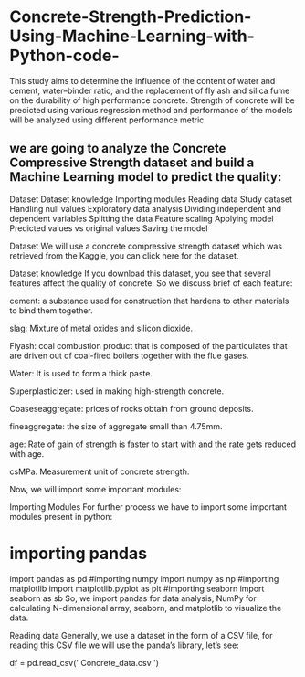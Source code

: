 # Concrete-Strength-Prediction-Using-Machine-Learning-with-Python-code-
This study aims to determine the influence of the content of water and cement, water–binder ratio, and the replacement of fly ash and silica fume on the durability of high performance concrete. Strength of concrete will be predicted using various regression method and performance of the models will be analyzed using different performance metric
## we are going to analyze the Concrete Compressive Strength dataset and build a Machine Learning model to predict the quality:
Dataset
Dataset knowledge
Importing modules
Reading data
Study dataset
Handling null values
Exploratory data analysis
Dividing independent and dependent variables
Splitting the data
Feature scaling
Applying model
Predicted values vs original values
Saving the model
 

Dataset
We will use a concrete compressive strength dataset which was retrieved from the Kaggle, you can click here for the dataset.

Dataset knowledge
If you download this dataset, you see that several features affect the quality of concrete. So we discuss brief of each feature:

cement: a substance used for construction that hardens to other materials to bind them together.

slag: Mixture of metal oxides and silicon dioxide.

Flyash: coal combustion product that is composed of the particulates that are driven out of coal-fired boilers together with the flue gases.

Water: It is used to form a thick paste.

Superplasticizer:  used in making high-strength concrete.

Coaseseaggregate: prices of rocks obtain from ground deposits. 

fineaggregate: the size of aggregate small than 4.75mm.

age: Rate of gain of strength is faster to start with and the rate gets reduced with age.

csMPa: Measurement unit of concrete strength.

Now, we will import some important modules:

Importing Modules
For further process we have to import some important modules present in python:

# importing pandas
import pandas as pd
#importing numpy
import numpy as np
#importing matplotlib
import matplotlib.pyplot as plt
#importing seaborn
import seaborn as sb
So, we import pandas for data analysis, NumPy for calculating N-dimensional array, seaborn, and matplotlib to visualize the data.

Reading data
Generally, we use a dataset in the form of a CSV file, for reading this CSV file we will use the panda’s library, let’s see:

df = pd.read_csv(' Concrete_data.csv ')
